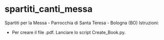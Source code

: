 # spartiti_canti_messa
Spartiti per la Messa - Parrocchia di Santa Teresa - Bologna (BO)
 Istruzioni:
 + Per creare il file .pdf. Lanciare lo script Create_Book.py.
